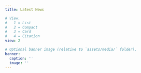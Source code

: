 ```yaml
---
title: Latest News

# View.
#   1 = List
#   2 = Compact
#   3 = Card
#   4 = Citation
view: 2

# Optional banner image (relative to `assets/media/` folder).
banner:
  caption: ''
  image: ''
---
```

